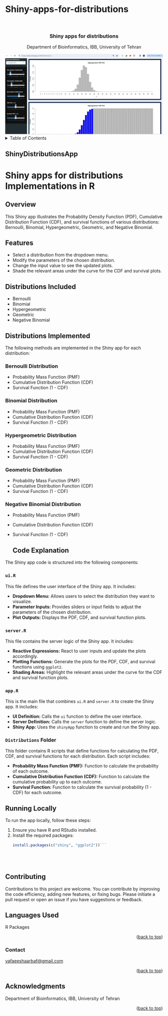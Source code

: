 # Shiny-apps-for-distributions
<!-- Improved compatibility of back to top link: See: https://github.com/othneildrew/Best-README-Template/pull/73 -->
<a name="readme-top"></a>



<!-- PROJECT LOGO -->
<br />
<div align="center">

<h3 align="center">Shiny apps for distributions </h3>

  <p align="center">
    Department of Bioinformatics, IBB, University of Tehran
    <br />
  </p>
</div>


<div align="center">
  <img src="Logo.PNG" alt="Alt text">
</div>

<!-- TABLE OF CONTENTS -->
<details>
  <summary>Table of Contents</summary>
  <ol>
    <li>
      <a href="#Usage">Shiny apps for distributions Link</a>
    </li>
    <li><a href="#Shiny">Shiny apps for distributions Implementations in R</a></li>
    <li><a href="#Overview">Overview</a></li>
    <li><a href="#Features">Features</a></li>
    <li><a href="#Distributions">Distributions Included</a></li>
    <li><a href="#Code_Explanation">Code Explanation</a></li>
    <li><a href="#Languages_Used">Languages Used</a></li>
    <li><a href="#Contact">Contact</a></li>
  </ol>
</details>

<h2 id="Usage >Usage</h2>

Visit the live app at: [ShinyDistributionsApp](https://honey-vafaee.shinyapps.io/PlotDistributions/)


<!-- ABOUT THE PROJECT -->
<h1 id="Shiny"> Shiny apps for distributions Implementations in R</h1>

<h2 id="Overview"> Overview</h2>
This Shiny app illustrates the Probability Density Function (PDF), Cumulative Distribution Function (CDF), and survival functions of various distributions: Bernoulli, Binomial, Hypergeometric, Geometric, and Negative Binomial.

<h2 id="Features"> Features </h2>

- Select a distribution from the dropdown menu.
- Modify the parameters of the chosen distribution.
- Change the input value to see the updated plots.
- Shade the relevant areas under the curve for the CDF and survival plots.

<h2 id="Distributions"> Distributions Included</h2>

- Bernoulli
- Binomial
- Hypergeometric
- Geometric
- Negative Binomial


<h2 id="Distributions"> Distributions Implemented</h2>
The following methods are implemented in the Shiny app for each distribution:

### Bernoulli Distribution
- Probability Mass Function (PMF)
- Cumulative Distribution Function (CDF)
- Survival Function (1 - CDF)

### Binomial Distribution
- Probability Mass Function (PMF)
- Cumulative Distribution Function (CDF)
- Survival Function (1 - CDF)

### Hypergeometric Distribution
- Probability Mass Function (PMF)
- Cumulative Distribution Function (CDF)
- Survival Function (1 - CDF)

### Geometric Distribution
- Probability Mass Function (PMF)
- Cumulative Distribution Function (CDF)
- Survival Function (1 - CDF)

### Negative Binomial Distribution
- Probability Mass Function (PMF)
- Cumulative Distribution Function (CDF)
- Survival Function (1 - CDF)

  
  <h2 id ="Code_Explanation"> Code Explanation</h2>
The Shiny app code is structured into the following components:

### `ui.R`
This file defines the user interface of the Shiny app. It includes:
- **Dropdown Menu:** Allows users to select the distribution they want to visualize.
- **Parameter Inputs:** Provides sliders or input fields to adjust the parameters of the chosen distribution.
- **Plot Outputs:** Displays the PDF, CDF, and survival function plots.

### `server.R`
This file contains the server logic of the Shiny app. It includes:
- **Reactive Expressions:** React to user inputs and update the plots accordingly.
- **Plotting Functions:** Generate the plots for the PDF, CDF, and survival functions using `ggplot2`.
- **Shading Areas:** Highlight the relevant areas under the curve for the CDF and survival function plots.

### `app.R`
This is the main file that combines `ui.R` and `server.R` to create the Shiny app. It includes:
- **UI Definition:** Calls the `ui` function to define the user interface.
- **Server Definition:** Calls the `server` function to define the server logic.
- **Shiny App:** Uses the `shinyApp` function to create and run the Shiny app.

### `Distributions` Folder
This folder contains R scripts that define functions for calculating the PDF, CDF, and survival functions for each distribution. Each script includes:
- **Probability Mass Function (PMF):** Function to calculate the probability of each outcome.
- **Cumulative Distribution Function (CDF):** Function to calculate the cumulative probability up to each outcome.
- **Survival Function:** Function to calculate the survival probability (1 - CDF) for each outcome.


## Running Locally

To run the app locally, follow these steps:

1. Ensure you have R and RStudio installed.
2. Install the required packages:
   ```r
   install.packages(c("shiny", "ggplot2"))```





<h2 id = 'Contributing'>Contributing</h2>
<p>
Contributions to this project are welcome. You can contribute by improving the code efficiency, adding new features, or fixing bugs. Please initiate a pull request or open an issue if you have suggestions or feedback.
</p>
<h2 id="Languages_Used"> Languages Used</h2>
R Packages 
<p align="right">(<a href="#readme-top">back to top</a>)</p>

<!-- CONTACT -->
<h3 id="Contact"> Contact</h3>

vafaeeshaarbaf@gmail.com


<p align="right">(<a href="#readme-top">back to top</a>)</p>



<!-- ACKNOWLEDGMENTS -->
## Acknowledgments

Department of Bioinformatics, IBB, University of Tehran

<p align="right">(<a href="#readme-top">back to top</a>)</p>





<!-- MARKDOWN LINKS & IMAGES -->
<!-- https://www.markdownguide.org/basic-syntax/#reference-style-links -->
[contributors-shield]: https://img.shields.io/github/contributors/github_username/repo_name.svg?style=for-the-badge
[contributors-url]: https://github.com/github_username/repo_name/graphs/contributors
[forks-shield]: https://img.shields.io/github/forks/github_username/repo_name.svg?style=for-the-badge
[forks-url]: https://github.com/github_username/repo_name/network/members
[stars-shield]: https://img.shields.io/github/stars/github_username/repo_name.svg?style=for-the-badge
[stars-url]: https://github.com/github_username/repo_name/stargazers
[issues-shield]: https://img.shields.io/github/issues/github_username/repo_name.svg?style=for-the-badge
[issues-url]: https://github.com/github_username/repo_name/issues
[license-shield]: https://img.shields.io/github/license/github_username/repo_name.svg?style=for-the-badge
[license-url]: https://github.com/github_username/repo_name/blob/master/LICENSE.txt
[linkedin-shield]: https://img.shields.io/badge/-LinkedIn-black.svg?style=for-the-badge&logo=linkedin&colorB=555
[linkedin-url]: https://linkedin.com/in/linkedin_username
[product-screenshot]: images/screenshot.png
[Next.js]: https://img.shields.io/badge/next.js-000000?style=for-the-badge&logo=nextdotjs&logoColor=white
[Next-url]: https://nextjs.org/
[React.js]: https://img.shields.io/badge/React-20232A?style=for-the-badge&logo=react&logoColor=61DAFB
[React-url]: https://reactjs.org/
[Vue.js]: https://img.shields.io/badge/Vue.js-35495E?style=for-the-badge&logo=vuedotjs&logoColor=4FC08D
[Vue-url]: https://vuejs.org/
[Angular.io]: https://img.shields.io/badge/Angular-DD0031?style=for-the-badge&logo=angular&logoColor=white
[Angular-url]: https://angular.io/
[Svelte.dev]: https://img.shields.io/badge/Svelte-4A4A55?style=for-the-badge&logo=svelte&logoColor=FF3E00
[Svelte-url]: https://svelte.dev/
[Laravel.com]: https://img.shields.io/badge/Laravel-FF2D20?style=for-the-badge&logo=laravel&logoColor=white
[Laravel-url]: https://laravel.com
[Bootstrap.com]: https://img.shields.io/badge/Bootstrap-563D7C?style=for-the-badge&logo=bootstrap&logoColor=white
[Bootstrap-url]: https://getbootstrap.com
[JQuery.com]: https://img.shields.io/badge/jQuery-0769AD?style=for-the-badge&logo=jquery&logoColor=white
[JQuery-url]: https://jquery.com
